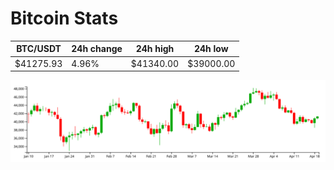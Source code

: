 # Bitcoin Stats

BTC/USDT|24h change|24h high|24h low|
|---|---|---|---|
|$41275.93|4.96%|$41340.00|$39000.00|

<img src="./chart.svg">
